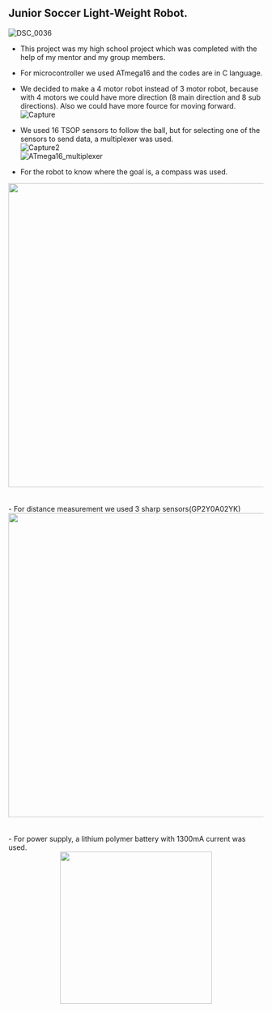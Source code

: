 
##  Junior Soccer Light-Weight Robot.
  ![DSC_0036](https://user-images.githubusercontent.com/47887796/182656627-c124ec0f-0610-4d6b-bcde-7075df779a8c.JPG)

-  This project was my high school project which was completed with the help of my mentor and my group members.
-  For microcontroller we used ATmega16 and the codes are in C language. 

- We decided to make a 4 motor robot instead of 3 motor robot, because with 4 motors we could have more direction (8 main direction and 8 sub directions). Also we could have more fource for moving forward. 
<br> ![Capture](https://user-images.githubusercontent.com/47887796/182779153-7d3b3285-2ff8-412d-b2f8-2c189008563d.PNG)

- We used 16 TSOP sensors to follow the ball, but for selecting one of the sensors to send data, a multiplexer was used.
<br> ![Capture2](https://user-images.githubusercontent.com/47887796/182779443-c608cc72-eb36-4350-96ce-a0203be9180f.PNG)
<br> ![ATmega16_multiplexer](https://user-images.githubusercontent.com/47887796/182779458-279f45c6-5bd2-4667-b36d-b05dc7d2aaa5.PNG)

- For the robot to know where the goal is, a compass was used.
<div align = "center"> 
  <img src = "https://user-images.githubusercontent.com/47887796/182779602-10d09c6a-c0c1-4df6-87c2-ae90a88d916c.PNG" width = "600"> 
<br><br><br>
</div>
- For distance measurement we used 3 sharp sensors(GP2Y0A02YK)
<div align = "center"> 
  <img src = "https://user-images.githubusercontent.com/47887796/182779848-a7caf3c3-cdbe-4f63-8649-cdf1e98a20a9.PNG" width = "600"> 
<br><br><br>
</div>
- For power supply, a lithium polymer battery with 1300mA current was used.
<div align = "center"> 
  <img src = "https://user-images.githubusercontent.com/47887796/182779848-a7caf3c3-cdbe-4f63-8649-cdf1e98a20a9.PNG" width = "300"> 
<br><br><br>
</div>
